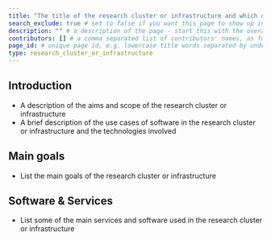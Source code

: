 ```yaml
---
title: "The title of the research cluster or infrastructure and which domain(s) it covers" # short title
search_exclude: true # set to false if you want this page to show up in search results (it's set to true for TEMPLATE as we don't want that in search results)
description: "" # a description of the page - start this with the overall area under which the community sits e.g. 'Physics & astronomy -', 'Biomedical sciences -', 'Social sciences & humanities -', 'Life sciences -', 'Environmental sciences -' or other if those do not encompass the more specific community you are addressing
contributors: [] # a comma separated list of contributors' names, as found in _data/CONTRIBUTORS.yml
page_id: # unique page id, e.g. lowercase title words separated by underscore(s) - for example page_id of 'ELIXIR' page could be elixir
type: research_cluster_or_infrastructure
---
```


<!-- Please keep all sections and fill them in. If this is not possible for any reason - you may remove them (you might need to explain to the Editorial Board in your pull request why certain sections are not present). The text describing what is needed in the sections can be removed. This comment can be deleted in your final page. -->

<!-- Once you have completed your research cluster or infrastructure entry - please add it to _data/sidebars/main.yml under the Reseach Clusters & Infrastructures entry in alphabetical order. -->

<!-- All comment sections like this one can be deleted in your final page. -->

<!-- Please provide links to allow further discovery -->


## Introduction <!-- do not delete this heading and write your text below it -->

- A description of the aims and scope of the research cluster or infrastructure
- A brief description of the use cases of software in the research cluster or infrastructure and the technologies involved

## Main goals <!-- do not delete this heading and write your text below it -->

- List the main goals of the research cluster or infrastructure

## Software & Services

- List some of the main services and software used in the research cluster or infrastructure
